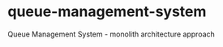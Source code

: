 queue-management-system
=======================

Queue Management System - monolith architecture approach
